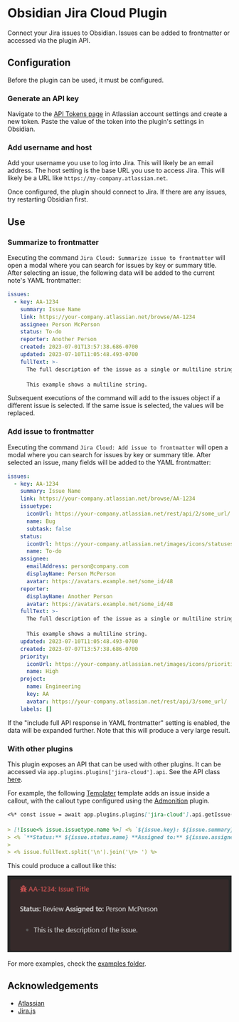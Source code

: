 # Obsidian Jira Cloud Plugin

Connect your Jira issues to Obsidian. Issues can be added to frontmatter or accessed via the plugin API.

## Configuration

Before the plugin can be used, it must be configured.

### Generate an API key

Navigate to the [API Tokens page](https://id.atlassian.com/manage-profile/security/api-tokens) in Atlassian account settings and create a new token. Paste the value of the token into the plugin's settings in Obsidian.

### Add username and host

Add your username you use to log into Jira. This will likely be an email address. The host setting is the base URL you use to access Jira. This will likely be a URL like `https://my-company.atlassian.net`.

Once configured, the plugin should connect to Jira. If there are any issues, try restarting Obsidian first.

## Use

### Summarize to frontmatter

Executing the command `Jira Cloud: Summarize issue to frontmatter` will open a modal where you can search for issues by key or summary title. After selecting an issue, the following data will be added to the current note's YAML frontmatter:

```yaml
issues:
  - key: AA-1234
    summary: Issue Name
    link: https://your-company.atlassian.net/browse/AA-1234
    assignee: Person McPerson
    status: To-do
    reporter: Another Person
    created: 2023-07-01T13:57:38.686-0700
    updated: 2023-07-10T11:05:48.493-0700
    fullText: >-
      The full description of the issue as a single or multiline string.

      This example shows a multiline string.
```

Subsequent executions of the command will add to the issues object if a different issue is selected. If the same issue is selected, the values will be replaced.

### Add issue to frontmatter

Executing the command `Jira Cloud: Add issue to frontmatter` will open a modal where you can search for issues by key or summary title. After selected an issue, many fields will be added to the YAML frontmatter:

```yaml
issues:
  - key: AA-1234
    summary: Issue Name
    link: https://your-company.atlassian.net/browse/AA-1234
    issuetype:
      iconUrl: https://your-company.atlassian.net/rest/api/2/some_url/
      name: Bug
      subtask: false
    status:
      iconUrl: https://your-company.atlassian.net/images/icons/statuses/generic.png
      name: To-do
    assignee:
      emailAddress: person@company.com
      displayName: Person McPerson
      avatar: https://avatars.example.net/some_id/48
    reporter:
      displayName: Another Person
      avatar: https://avatars.example.net/some_id/48
    fullText: >-
      The full description of the issue as a single or multiline string.

      This example shows a multiline string.
    updated: 2023-07-10T11:05:48.493-0700
    created: 2023-07-07T13:57:38.686-0700
    priority:
      iconUrl: https://your-company.atlassian.net/images/icons/priorities/high.svg
      name: High
    project:
      name: Engineering
      key: AA
      avatar: https://your-company.atlassian.net/rest/api/3/some_url/
    labels: []
```

If the "include full API response in YAML frontmatter" setting is enabled, the data will be expanded further. Note that this will produce a very large result.

### With other plugins

This plugin exposes an API that can be used with other plugins. It can be accessed via `app.plugins.plugins['jira-cloud'].api`. See the API class [here](https://github.com/OfficerHalf/obsidian-jira-cloud/blob/main/src/api.ts).

For example, the following [Templater](https://github.com/SilentVoid13/Templater) template adds an issue inside a callout, with the callout type configured using the [Admonition](https://github.com/javalent/admonitions) plugin.

```markdown
<%* const issue = await app.plugins.plugins['jira-cloud'].api.getIssue() %>

> [!Issue<% issue.issuetype.name %>] <% `${issue.key}: ${issue.summary}` %>
> <% `**Status:** ${issue.status.name} **Assigned to:** ${issue.assignee.displayName}` %>
>
> <% issue.fullText.split('\n').join('\n> ') %>
```

This could produce a callout like this:

![Callout example](doc/image.png)

For more examples, check the [examples folder](doc/exmaples).

## Acknowledgements

- [Atlassian](https://www.atlassian.com/)
- [Jira.js](https://github.com/MrRefactoring/jira.js)
